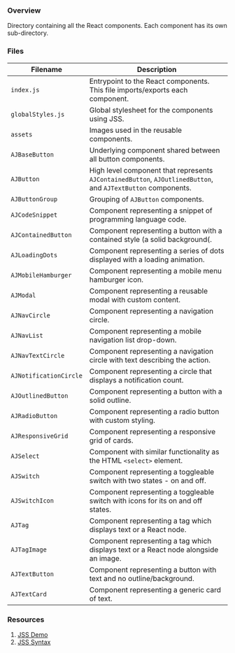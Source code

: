 ### Overview

Directory containing all the React components.  Each component has its own sub-directory.

### Files

| Filename                 | Description                                                                                                  |
|--------------------------|--------------------------------------------------------------------------------------------------------------|
| `index.js`               | Entrypoint to the React components.  This file imports/exports each component.                               |
| `globalStyles.js`        | Global stylesheet for the components using JSS.                                                              |
| `assets`                 | Images used in the reusable components.                                                                      |
| `AJBaseButton`           | Underlying component shared between all button components.                                                   |
| `AJButton`               | High level component that represents `AJContainedButton`, `AJOutlinedButton`, and `AJTextButton` components. |
| `AJButtonGroup`          | Grouping of `AJButton` components.                                                                           |
| `AJCodeSnippet`          | Component representing a snippet of programming language code.                                               |
| `AJContainedButton`      | Component representing a button with a contained style (a solid background(.                                 |
| `AJLoadingDots`          | Component representing a series of dots displayed with a loading animation.                                  |
| `AJMobileHamburger`      | Component representing a mobile menu hamburger icon.                                                         |
| `AJModal`                | Component representing a reusable modal with custom content.                                                 |
| `AJNavCircle`            | Component representing a navigation circle.                                                                  |
| `AJNavList`              | Component representing a mobile navigation list drop-down.                                                   |
| `AJNavTextCircle`        | Component representing a navigation circle with text describing the action.                                  |
| `AJNotificationCircle`   | Component representing a circle that displays a notification count.                                          |
| `AJOutlinedButton`       | Component representing a button with a solid outline.                                                        |
| `AJRadioButton`          | Component representing a radio button with custom styling.                                                   |
| `AJResponsiveGrid`       | Component representing a responsive grid of cards.                                                           |
| `AJSelect`               | Component with similar functionality as the HTML `<select>` element.                                         |
| `AJSwitch`               | Component representing a toggleable switch with two states - on and off.                                     |
| `AJSwitchIcon`           | Component representing a toggleable switch with icons for its on and off states.                             |
| `AJTag`                  | Component representing a tag which displays text or a React node.                                            |
| `AJTagImage`             | Component representing a tag which displays text or a React node alongside an image.                         |
| `AJTextButton`           | Component representing a button with text and no outline/background.                                         |
| `AJTextCard`             | Component representing a generic card of text.                                                               |

### Resources

1) [JSS Demo](https://codesandbox.io/s/j3l06yyqpw)
2) [JSS Syntax](https://cssinjs.org/jss-syntax/?v=v10.0.0)
